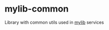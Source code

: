 # mylib-common

Library with common utils used in [mylib](https://github.com/bakurvik/mylib/tree/main) services